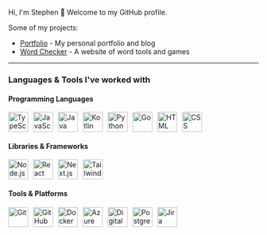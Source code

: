Hi, I'm Stephen 👋 Welcome to my GitHub profile.

Some of my projects:

- [Portfolio](https://stephen-lunt.dev) - My personal portfolio and blog
- [Word Checker](https://wordchecker.io/) - A website of word tools and games

---

### Languages & Tools I've worked with

#### Programming Languages

<div style="display:inline-flex;">
    <img title="TypeScript" alt="TypeScript" width="40px" style="padding-right:10px;" src="https://cdn.jsdelivr.net/gh/devicons/devicon/icons/typescript/typescript-original.svg" />
    <img title="JavaScript" alt="JavaScript" width="40px" style="padding-right:10px;" src="https://cdn.jsdelivr.net/gh/devicons/devicon/icons/javascript/javascript-original.svg" />
    <img title="Java" alt="Java" width="40px" style="padding-right:10px;" src="https://cdn.jsdelivr.net/gh/devicons/devicon/icons/java/java-original-wordmark.svg" />
    <img title="Kotlin" alt="Kotlin" width="40px" style="padding-right:10px;" src="https://cdn.jsdelivr.net/gh/devicons/devicon@latest/icons/kotlin/kotlin-original.svg" />      
    <img title="Python" alt="Python" width="40px" style="padding-right:10px;" src="https://cdn.jsdelivr.net/gh/devicons/devicon/icons/python/python-original-wordmark.svg" />
    <img title="Go" alt="Go" width="40px" style="padding-right:10px;" src="https://cdn.jsdelivr.net/gh/devicons/devicon/icons/go/go-original-wordmark.svg" />
    <img title="HTML" alt="HTML" width="40px" style="padding-right:10px;" src="https://cdn.jsdelivr.net/gh/devicons/devicon/icons/html5/html5-original-wordmark.svg" />
    <img title="CSS" alt="CSS" width="40px" style="padding-right:10px;" src="https://cdn.jsdelivr.net/gh/devicons/devicon/icons/css3/css3-original-wordmark.svg" />
</div>

#### Libraries & Frameworks

<div style="display:inline-flex;">
    <img title="Node.js" alt="Node.js" width="40px" style="padding-right:10px;" src="https://cdn.jsdelivr.net/gh/devicons/devicon/icons/nodejs/nodejs-original.svg" />
    <img title="React" alt="React" width="40px" style="padding-right:10px;" src="https://cdn.jsdelivr.net/gh/devicons/devicon/icons/react/react-original-wordmark.svg" />
    <img title="Next.js" alt="Next.js" width="40px" style="padding-right:10px;" src="https://cdn.jsdelivr.net/gh/devicons/devicon@latest/icons/nextjs/nextjs-original.svg" />          
    <img title="TailwindCSS" alt="TailwindCSS" width="40px" style="padding-right:10px;" src="https://cdn.jsdelivr.net/gh/devicons/devicon@latest/icons/tailwindcss/tailwindcss-original.svg" />          
</div>

#### Tools & Platforms

<div style="display:inline-flex;">
    <img title="Git" alt="Git" width="40px" style="padding-right:10px;" src="https://cdn.jsdelivr.net/gh/devicons/devicon/icons/git/git-original.svg" />
    <img title="GitHub" alt="GitHub" width="40px" style="padding-right:10px;" src="https://cdn.jsdelivr.net/gh/devicons/devicon/icons/github/github-original.svg" />
    <img title="Docker" alt="Docker" width="40px" style="padding-right:10px;" src="https://cdn.jsdelivr.net/gh/devicons/devicon/icons/docker/docker-original.svg" />
    <img title="Azure" alt="Azure" width="40px" style="padding-right:10px;" src="https://cdn.jsdelivr.net/gh/devicons/devicon@latest/icons/azure/azure-original.svg" />
    <img title="DigitalOcean" alt="DigitalOcean" width="40px" style="padding-right:10px;" src="https://cdn.jsdelivr.net/gh/devicons/devicon@latest/icons/digitalocean/digitalocean-original.svg" />
    <img title="PostgresSQL" alt="Postgres" width="40px" style="padding-right:10px;" src="https://cdn.jsdelivr.net/gh/devicons/devicon/icons/postgresql/postgresql-original-wordmark.svg" />
    <img title="Jira" alt="Jira" width="40px" style="padding-right:10px;" src="https://cdn.jsdelivr.net/gh/devicons/devicon@latest/icons/jira/jira-original.svg" />
</div>
